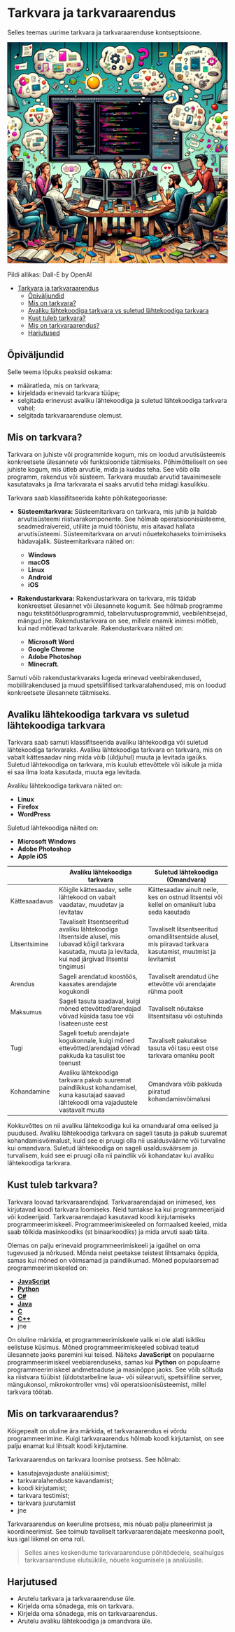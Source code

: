 # Tarkvara ja tarkvaraarendus

Selles teemas uurime tarkvara ja tarkvaraarenduse kontseptsioone.

![Tarkvaraarendus](Software-Development.webp)

Pildi allikas: Dall-E by OpenAI

- [Tarkvara ja tarkvaraarendus](#tarkvara-ja-tarkvaraarendus)
  - [Õpiväljundid](#õpiväljundid)
  - [Mis on tarkvara?](#mis-on-tarkvara)
  - [Avaliku lähtekoodiga tarkvara vs suletud lähtekoodiga tarkvara](#avaliku-lähtekoodiga-tarkvara-vs-suletud-lähtekoodiga-tarkvara)
  - [Kust tuleb tarkvara?](#kust-tuleb-tarkvara)
  - [Mis on tarkvaraarendus?](#mis-on-tarkvaraarendus)
  - [Harjutused](#harjutused)

## Õpiväljundid

Selle teema lõpuks peaksid oskama:
- määratleda, mis on tarkvara;
- kirjeldada erinevaid tarkvara tüüpe;
- selgitada erinevust avaliku lähtekoodiga ja suletud lähtekoodiga tarkvara vahel;
- selgitada tarkvaraarenduse olemust.

## Mis on tarkvara?

Tarkvara on juhiste või programmide kogum, mis on loodud arvutisüsteemis konkreetsete ülesannete või funktsioonide täitmiseks. Põhimõtteliselt on see juhiste kogum, mis ütleb arvutile, mida ja kuidas teha. See võib olla programm, rakendus või süsteem. Tarkvara muudab arvutid tavainimesele kasutatavaks ja ilma tarkvarata ei saaks arvutid teha midagi kasulikku.

Tarkvara saab klassifitseerida kahte põhikategooriasse:

- **Süsteemitarkvara:** Süsteemitarkvara on tarkvara, mis juhib ja haldab arvutisüsteemi riistvarakomponente. See hõlmab operatsioonisüsteeme, seadmedraivereid, utiliite ja muid tööriistu, mis aitavad hallata arvutisüsteemi. Süsteemitarkvara on arvuti nõuetekohaseks toimimiseks hädavajalik. Süsteemitarkvara näited on:

  - **Windows**
  - **macOS**
  - **Linux**
  - **Android**
  - **iOS**

- **Rakendustarkvara:** Rakendustarkvara on tarkvara, mis täidab konkreetset ülesannet või ülesannete kogumit. See hõlmab programme nagu tekstitöötlusprogrammid, tabelarvutusprogrammid, veebilehitsejad, mängud jne. Rakendustarkvara on see, millele enamik inimesi mõtleb, kui nad mõtlevad tarkvarale. Rakendustarkvara näited on:

  - **Microsoft Word**
  - **Google Chrome**
  - **Adobe Photoshop**
  - **Minecraft**.

Samuti võib rakendustarkvaraks lugeda erinevad veebirakendused, mobiilirakendused ja muud spetsiifilised tarkvaralahendused, mis on loodud konkreetsete ülesannete täitmiseks.

## Avaliku lähtekoodiga tarkvara vs suletud lähtekoodiga tarkvara

Tarkvara saab samuti klassifitseerida avaliku lähtekoodiga või suletud lähtekoodiga tarkvaraks. Avaliku lähtekoodiga tarkvara on tarkvara, mis on vabalt kättesaadav ning mida võib (üldjuhul) muuta ja levitada igaüks. Suletud lähtekoodiga on tarkvara, mis kuulub ettevõttele või isikule ja mida ei saa ilma loata kasutada, muuta ega levitada.

Avaliku lähtekoodiga tarkvara näited on:

- **Linux**
- **Firefox**
- **WordPress**

Suletud lähtekoodiga näited on:

- **Microsoft Windows**
- **Adobe Photoshop**
- **Apple iOS**

|                         | Avaliku lähtekoodiga tarkvara                                   | Suletud lähtekoodiga (Omandvara) |
|-------------------------|----------------------------------------------------------------|----------------|
| Kättesaadavus           | Kõigile kättesaadav, selle lähtekood on vabalt vaadatav, muudetav ja levitatav | Kättesaadav ainult neile, kes on ostnud litsentsi või kellel on omanikult luba seda kasutada |
| Litsentsimine           | Tavaliselt litsentseeritud avaliku lähtekoodiga litsentside alusel, mis lubavad kõigil tarkvara kasutada, muuta ja levitada, kui nad järgivad litsentsi tingimusi | Tavaliselt litsentseeritud omandilitsentside alusel, mis piiravad tarkvara kasutamist, muutmist ja levitamist |
| Arendus                 | Sageli arendatud koostöös, kaasates arendajate kogukondi | Tavaliselt arendatud ühe ettevõtte või arendajate rühma poolt |
| Maksumus                | Sageli tasuta saadaval, kuigi mõned ettevõtted/arendajad võivad küsida tasu toe või lisateenuste eest | Tavaliselt nõutakse litsentsitasu või ostuhinda |
| Tugi                    | Sageli toetub arendajate kogukonnale, kuigi mõned ettevõtted/arendajad võivad pakkuda ka tasulist toe teenust | Tavaliselt pakutakse tasuta või tasu eest otse tarkvara omaniku poolt |
| Kohandamine             | Avaliku lähtekoodiga tarkvara pakub suuremat paindlikkust kohandamisel, kuna kasutajad saavad lähtekoodi oma vajadustele vastavalt muuta | Omandvara võib pakkuda piiratud kohandamisvõimalusi |

Kokkuvõttes on nii avaliku lähtekoodiga kui ka omandvaral oma eelised ja puudused. Avaliku lähtekoodiga tarkvara on sageli tasuta ja pakub suuremat kohandamisvõimalust, kuid see ei pruugi olla nii usaldusväärne või turvaline kui omandvara. Suletud lähtekoodiga on sageli usaldusväärsem ja turvalisem, kuid see ei pruugi olla nii paindlik või kohandatav kui avaliku lähtekoodiga tarkvara.

## Kust tuleb tarkvara?

Tarkvara loovad tarkvaraarendajad. Tarkvaraarendajad on inimesed, kes kirjutavad koodi tarkvara loomiseks. Neid tuntakse ka kui programmeerijaid või kodeerijaid. Tarkvaraarendajad kasutavad koodi kirjutamiseks programmeerimiskeeli. Programmeerimiskeeled on formaalsed keeled, mida saab tõlkida masinkoodiks (st binaarkoodiks) ja mida arvuti saab täita.

Olemas on palju erinevaid programmeerimiskeeli ja igaühel on oma tugevused ja nõrkused. Mõnda neist peetakse teistest lihtsamaks õppida, samas kui mõned on võimsamad ja paindlikumad. Mõned populaarsemad programmeerimiskeeled on:

- [**JavaScript**](https://developer.mozilla.org/en-US/docs/Web/JavaScript)
- [**Python**](https://www.python.org/)
- [**C#**](https://dotnet.microsoft.com/en-us/languages/csharp)
- [**Java**](https://www.w3schools.com/java/java_intro.asp)
- [**C**](https://www.w3schools.com/c/c_intro.php?external_link=true)
- [**C++**](https://www.w3schools.com/cpp/cpp_intro.asp)
- jne

On oluline märkida, et programmeerimiskeele valik ei ole alati isikliku eelistuse küsimus. Mõned programmeerimiskeeled sobivad teatud ülesannete jaoks paremini kui teised. Näiteks **JavaScript** on populaarne programmeerimiskeel veebiarenduseks, samas kui **Python** on populaarne programmeerimiskeel andmeteaduse ja masinõppe jaoks. See võib sõltuda ka riistvara tüübist (üldotstarbeline laua- või sülearvuti, spetsiifiline server, mängukonsol, mikrokontroller vms) või operatsioonisüsteemist, millel tarkvara töötab.

## Mis on tarkvaraarendus?

Kõigepealt on oluline ära märkida, et tarkvaraarendus ei võrdu programmeerimine. Kuigi tarkvaraarendus hõlmab koodi kirjutamist, on see palju enamat kui lihtsalt koodi kirjutamine.

Tarkvaraarendus on tarkvara loomise protsess. See hõlmab:

- kasutajavajaduste analüüsimist;
- tarkvaralahenduste kavandamist;
- koodi kirjutamist;
- tarkvara testimist;
- tarkvara juurutamist
- jne
  
Tarkvaraarendus on keeruline protsess, mis nõuab palju planeerimist ja koordineerimist. See toimub tavaliselt tarkvaraarendajate meeskonna poolt, kus igal liikmel on oma roll.

> Selles aines keskendume tarkvaraarenduse põhitõdedele, sealhulgas tarkvaraarenduse elutsüklile, nõuete kogumisele ja analüüsile.

## Harjutused

- Arutelu tarkvara ja tarkvaraarenduse üle.
- Kirjelda oma sõnadega, mis on tarkvara.
- Kirjelda oma sõnadega, mis on tarkvaraarendus.
- Arutelu avaliku lähtekoodiga ja omandvara üle.
